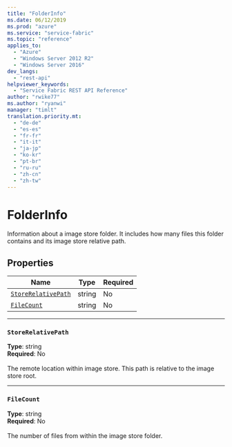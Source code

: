 ```yaml
---
title: "FolderInfo"
ms.date: 06/12/2019
ms.prod: "azure"
ms.service: "service-fabric"
ms.topic: "reference"
applies_to: 
  - "Azure"
  - "Windows Server 2012 R2"
  - "Windows Server 2016"
dev_langs: 
  - "rest-api"
helpviewer_keywords: 
  - "Service Fabric REST API Reference"
author: "rwike77"
ms.author: "ryanwi"
manager: "timlt"
translation.priority.mt: 
  - "de-de"
  - "es-es"
  - "fr-fr"
  - "it-it"
  - "ja-jp"
  - "ko-kr"
  - "pt-br"
  - "ru-ru"
  - "zh-cn"
  - "zh-tw"
---
```

# FolderInfo

Information about a image store folder. It includes how many files this folder contains and its image store relative path.

## Properties
| Name | Type | Required |
| --- | --- | --- |
| [`StoreRelativePath`](#storerelativepath) | string | No |
| [`FileCount`](#filecount) | string | No |

____
### `StoreRelativePath`
__Type__: string <br/>
__Required__: No<br/>
<br/>
The remote location within image store. This path is relative to the image store root.

____
### `FileCount`
__Type__: string <br/>
__Required__: No<br/>
<br/>
The number of files from within the image store folder.
